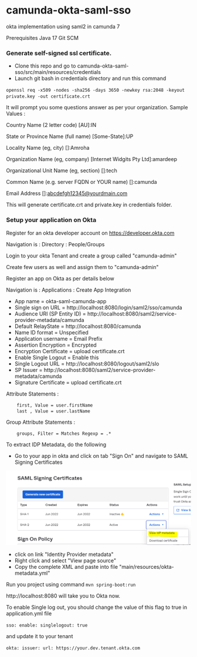 # camunda-okta-saml-sso
okta implementation using saml2 in camunda 7

Prerequisites 
Java 17
Git SCM

### Generate self-signed ssl certificate.

* Clone this repo and go to camunda-okta-saml-sso/src/main/resources/credentials
* Launch git bash in credentials directory and run this command 

`openssl req -x509 -nodes -sha256 -days 3650 -newkey rsa:2048 -keyout private.key -out certificate.crt`

It will prompt you some questions answer as per your organization.
Sample Values :

Country Name (2 letter code) [AU]:IN

State or Province Name (full name) [Some-State]:UP

Locality Name (eg, city) []:Amroha

Organization Name (eg, company) [Internet Widgits Pty Ltd]:amardeep

Organizational Unit Name (eg, section) []:tech

Common Name (e.g. server FQDN or YOUR name) []:camunda

Email Address []:abcdefgh12345@yourdmain.com

This will generate certificate.crt and private.key in credentials folder.

### Setup your application on Okta

Register for an okta developer account on https://developer.okta.com

Navigation is :  Directory : People/Groups 

Login to your okta Tenant and create a group called "camunda-admin"

Create few users as well and assign them to "camunda-admin"


Register an app on Okta as per details below

Navigation is : Applications : Create App Integration

*    App name                       = okta-saml-camunda-app
*    Single sign on URL             = http://localhost:8080/login/saml2/sso/camunda
*    Audience URI (SP Entity ID)    = http://localhost:8080/saml2/service-provider-metadata/camunda
*    Default RelayState             = http://localhost:8080/camunda
*    Name ID format                 = Unspecified
*    Application username           = Email Prefix
*    Assertion Encryption           = Encrypted
*    Encryption Certificate         = upload certificate.crt
*    Enable Single Logout           = Enable this
*    Single Logout URL              = http://localhost:8080/logout/saml2/slo
*    SP Issuer                      = http://localhost:8080/saml2/service-provider-metadata/camunda
*    Signature Certificate          = upload certificate.crt

   Attribute Statements :

        first, Value = user.firstName
        last , Value = user.lastName

   Group Attribute Statements :

        groups, Filter = Matches Regexp = .*

To extract IDP Metadata, do the following
- Go to your app in okta and click on tab "Sign On" and navigate to SAML Signing Certificates

![img.png](img.png)

- click on link "Identity Provider metadata"
- Right click and select "View page source"
- Copy the complete XML and paste into file "main/resources/okta-metadata.yml"

Run you project using command `mvn spring-boot:run`

http://localhost:8080 will take you to Okta now.

To enable Single log out, you should change the value of this flag to true in application.yml file

`sso:
  enable:
    singlelogout: true`

and update it to your tenant 

`okta:
  issuer:
    url: https://your.dev.tenant.okta.com`
